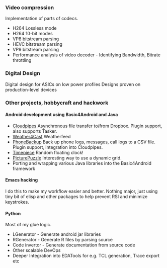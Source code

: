
### Video compression
Implementation of parts of codecs.
* H264 Lossless mode
* H264 10-bit modes
* VP8 bitstream parsing
* HEVC bitstream parsing
* VP9 bitstream parsing
* Performance analysis of video decoder - Identifying Bandwidth, Bitrate throttling

### Digital Design
Digital design for ASICs on low power profiles
Designs proven on production-level devices


### Other projects, hobbycraft and hackwork
#### Android development using Basic4Android and Java
* [Cloudpipes](https://cloudpipes.wordpress.com/) Asynchronous file transfer to/from Dropbox. Plugin support, also supports Tasker.
* [Weather4Cast](https://play.google.com/store/apps/details?id=com.maximussoft.simpleweather) Weatherfeed
* [PhoneBackup](https://play.google.com/store/apps/details?id=com.maximussoft.backup) Back up phone logs, messages, call logs to a CSV file. Plugin support, integration into Cloudpipes.
* [Timepiece](https://play.google.com/store/apps/details?id=com.maximussoft.timepiece&hl=en) Random floating clock!
* [PicturePuzzle](https://play.google.com/store/apps/details?id=com.maximussoft.picpuzzle) Interesting way to use a dynamic grid.
* Porting and wrapping various Java libraries into the Basic4Android framework

#### Emacs hacking
I do this to make my workflow easier and better. Nothing major, just using tiny bit of elisp and other packages to help prevent RSI and minimize keystrokes.

#### Python
Most of my glue logic.
* LGenerator - Generate android jar libraries
* RGenerator - Generate R files by parsing source
* Code invertor - Generate documentation from source code
* Other scalable DevOps
* Deeper Integration into EDATools for e.g. TCL generation, Trace export etc
